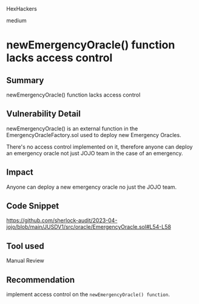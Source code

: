 HexHackers

medium

# newEmergencyOracle() function lacks access control

## Summary
newEmergencyOracle() function lacks access control

## Vulnerability Detail
newEmergencyOracle() is an external function in the EmergencyOracleFactory.sol used to deploy new Emergency Oracles.

There's no access control implemented on it, therefore anyone can deploy an emergency oracle not just JOJO team in the case of an emergency.

## Impact
Anyone can deploy a new emergency oracle no just the JOJO team.

## Code Snippet
https://github.com/sherlock-audit/2023-04-jojo/blob/main/JUSDV1/src/oracle/EmergencyOracle.sol#L54-L58

## Tool used

Manual Review

## Recommendation
implement access control on the `newEmergencyOracle() function`.